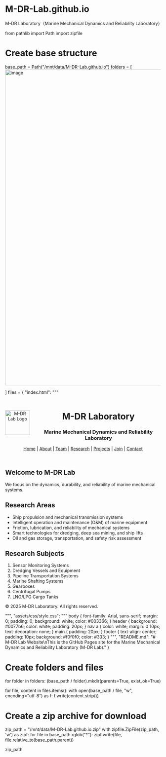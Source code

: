 # M-DR-Lab.github.io
M-DR Laboratory（Marine Mechanical Dynamics and Reliability Laboratory）

from pathlib import Path
import zipfile

# Create base structure
base_path = Path("/mnt/data/M-DR-Lab.github.io")
folders = [<img width="1024" height="1024" alt="image" src="https://github.com/user-attachments/assets/a1a15ceb-cdbe-497e-af98-aceb3176c6fb" />

]
files = {
    "index.html": """
<!DOCTYPE html>
<html lang="en">
<head>
  <meta charset="UTF-8">
  <title>M-DR Laboratory</title>
  <link rel="stylesheet" href="assets/css/style.css">
</head>
<body>
  <header>
    <div style="display:flex; align-items:center;">
      <img src="assets/img/logo.png" alt="M-DR Lab Logo" height="80" style="margin-right:20px;">
      <div>
        <h1>M-DR Laboratory</h1>
        <h3>Marine Mechanical Dynamics and Reliability Laboratory</h3>
      </div>
    </div>
    <nav>
      <a href="index.html">Home</a> |
      <a href="about.html">About</a> |
      <a href="team.html">Team</a> |
      <a href="research.html">Research</a> |
      <a href="projects.html">Projects</a> |
      <a href="join.html">Join</a> |
      <a href="contact.html">Contact</a>
    </nav>
  </header>
  <main>
    <section>
      <h2>Welcome to M-DR Lab</h2>
      <p>We focus on the dynamics, durability, and reliability of marine mechanical systems.</p>
    </section>
    <section>
      <h2>Research Areas</h2>
      <ul>
        <li>Ship propulsion and mechanical transmission systems</li>
        <li>Intelligent operation and maintenance (O&M) of marine equipment</li>
        <li>Friction, lubrication, and reliability of mechanical systems</li>
        <li>Smart technologies for dredging, deep sea mining, and ship lifts</li>
        <li>Oil and gas storage, transportation, and safety risk assessment</li>
      </ul>
    </section>
    <section>
      <h2>Research Subjects</h2>
      <ol>
        <li>Sensor Monitoring Systems</li>
        <li>Dredging Vessels and Equipment</li>
        <li>Pipeline Transportation Systems</li>
        <li>Marine Shafting Systems</li>
        <li>Gearboxes</li>
        <li>Centrifugal Pumps</li>
        <li>LNG/LPG Cargo Tanks</li>
      </ol>
    </section>
  </main>
  <footer>
    <p>&copy; 2025 M-DR Laboratory. All rights reserved.</p>
  </footer>
</body>
</html>
""",
    "assets/css/style.css": """
body {
  font-family: Arial, sans-serif;
  margin: 0;
  padding: 0;
  background: white;
  color: #003366;
}
header {
  background: #0077b6;
  color: white;
  padding: 20px;
}
nav a {
  color: white;
  margin: 0 10px;
  text-decoration: none;
}
main {
  padding: 20px;
}
footer {
  text-align: center;
  padding: 10px;
  background: #f0f0f0;
  color: #333;
}
""",
    "README.md": "# M-DR Lab Website\nThis is the GitHub Pages site for the Marine Mechanical Dynamics and Reliability Laboratory (M-DR Lab)."
}

# Create folders and files
for folder in folders:
    (base_path / folder).mkdir(parents=True, exist_ok=True)

for file, content in files.items():
    with open(base_path / file, "w", encoding="utf-8") as f:
        f.write(content.strip())

# Create a zip archive for download
zip_path = "/mnt/data/M-DR-Lab.github.io.zip"
with zipfile.ZipFile(zip_path, 'w') as zipf:
    for file in base_path.rglob("*"):
        zipf.write(file, file.relative_to(base_path.parent))

zip_path

